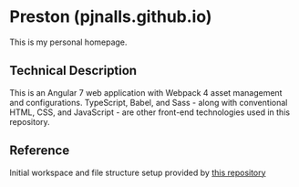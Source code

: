 # Preston (pjnalls.github.io)

This is my personal homepage.

## Technical Description

This is an Angular 7 web application with Webpack 4 asset management and configurations. TypeScript, Babel, and Sass - along with conventional HTML, CSS, and JavaScript - are other front-end technologies used in this repository.

## Reference

Initial workspace and file structure setup provided by [this repository](https://github.com/samteb/Angular-7-Webpack-4)